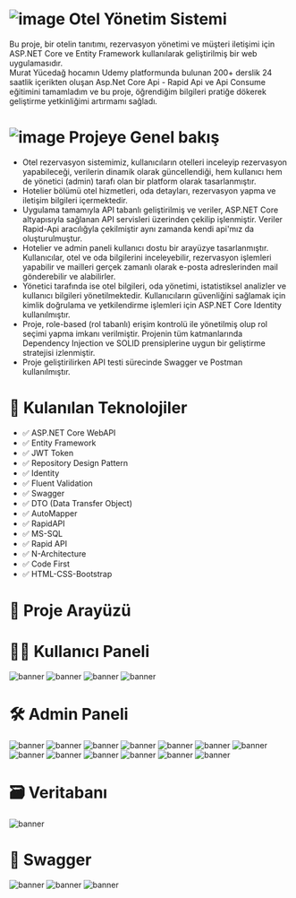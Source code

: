 # ![image](https://github.com/user-attachments/assets/5006c10d-5d4f-4486-954e-fbd72d9ea4bb) Otel Yönetim Sistemi
Bu proje, bir otelin tanıtımı, rezervasyon yönetimi ve müşteri iletişimi için ASP.NET Core ve Entity Framework  kullanılarak geliştirilmiş bir web uygulamasıdır.  
Murat Yücedağ hocamın Udemy platformunda bulunan 200+ derslik 24 saatlik içerikten oluşan Asp.Net Core Api - Rapid Api ve Api Consume eğitimini tamamladım ve bu proje, öğrendiğim bilgileri pratiğe dökerek geliştirme yetkinliğimi artırmamı sağladı.
# ![image](https://github.com/user-attachments/assets/5f08136c-ce2f-4450-9943-5811bc20fd27) Projeye Genel bakış 
 - Otel rezervasyon sistemimiz, kullanıcıların otelleri inceleyip rezervasyon yapabileceği, verilerin dinamik olarak güncellendiği, hem kullanıcı hem de yönetici (admin) tarafı olan bir platform olarak tasarlanmıştır. 
- Hotelier bölümü otel hizmetleri, oda detayları, rezervasyon yapma ve iletişim  bilgileri içermektedir.
- Uygulama tamamıyla API tabanlı geliştirilmiş ve veriler, ASP.NET Core altyapısıyla sağlanan API servisleri üzerinden çekilip işlenmiştir. Veriler Rapid-Api aracılığyla çekilmiştir aynı zamanda kendi api'mız da oluşturulmuştur.
- Hotelier ve admin paneli kullanıcı dostu bir arayüzye tasarlanmıştır. Kullanıcılar, otel ve oda bilgilerini inceleyebilir, rezervasyon işlemleri yapabilir ve  mailleri gerçek zamanlı olarak e-posta adreslerinden mail gönderebilir ve alabilirler.
- Yönetici tarafında ise otel bilgileri, oda yönetimi, istatistiksel analizler ve kullanıcı bilgileri yönetilmektedir.
Kullanıcıların güvenliğini sağlamak için kimlik doğrulama ve yetkilendirme işlemleri için ASP.NET Core Identity kullanılmıştır.
- Proje, role-based (rol tabanlı) erişim kontrolü ile yönetilmiş olup rol seçimi yapma imkanı verilmiştir. Projenin tüm katmanlarında Dependency Injection ve SOLID prensiplerine uygun bir geliştirme stratejisi izlenmiştir.
- Proje geliştirilirken API testi sürecinde Swagger ve Postman kullanılmıştır.
# 📌 Kulanılan Teknolojiler
- ✅ ASP.NET Core WebAPI
- ✅ Entity Framework 
- ✅ JWT Token
- ✅ Repository Design Pattern
- ✅ Identity
- ✅ Fluent Validation
- ✅ Swagger
- ✅ DTO (Data Transfer Object)
- ✅ AutoMapper
- ✅ RapidAPI
- ✅ MS-SQL
- ✅ Rapid API
- ✅ N-Architecture
- ✅ Code First
- ✅ HTML-CSS-Bootstrap
# 📌  Proje Arayüzü
# 🧑‍💻 Kullanıcı Paneli
![banner](https://github.com/ezelhandikmenli/MyHotelProject/blob/main/Frontend/HotelProject.WebUI/wwwroot/img/h1.png)
![banner](https://github.com/ezelhandikmenli/MyHotelProject/blob/main/Frontend/HotelProject.WebUI/wwwroot/img/h2.png)
![banner](https://github.com/ezelhandikmenli/MyHotelProject/blob/main/Frontend/HotelProject.WebUI/wwwroot/img/h3.png)
![banner](https://github.com/ezelhandikmenli/MyHotelProject/blob/main/Frontend/HotelProject.WebUI/wwwroot/img/h4.png)
# 🛠️ Admin Paneli
![banner](https://github.com/ezelhandikmenli/MyHotelProject/blob/main/Frontend/HotelProject.WebUI/wwwroot/img/h5.png)
![banner](https://github.com/ezelhandikmenli/MyHotelProject/blob/main/Frontend/HotelProject.WebUI/wwwroot/img/h6.png)
![banner](https://github.com/ezelhandikmenli/MyHotelProject/blob/main/Frontend/HotelProject.WebUI/wwwroot/img/h7.png)
![banner](https://github.com/ezelhandikmenli/MyHotelProject/blob/main/Frontend/HotelProject.WebUI/wwwroot/img/h8.png)
![banner](https://github.com/ezelhandikmenli/MyHotelProject/blob/main/Frontend/HotelProject.WebUI/wwwroot/img/h11.png)
![banner](https://github.com/ezelhandikmenli/MyHotelProject/blob/main/Frontend/HotelProject.WebUI/wwwroot/img/h12.png)
![banner](https://github.com/ezelhandikmenli/MyHotelProject/blob/main/Frontend/HotelProject.WebUI/wwwroot/img/h13.png)
![banner](https://github.com/ezelhandikmenli/MyHotelProject/blob/main/Frontend/HotelProject.WebUI/wwwroot/img/h14.png)
![banner](https://github.com/ezelhandikmenli/MyHotelProject/blob/main/Frontend/HotelProject.WebUI/wwwroot/img/h15.png)
![banner](https://github.com/ezelhandikmenli/MyHotelProject/blob/main/Frontend/HotelProject.WebUI/wwwroot/img/h16.png)
![banner](https://github.com/ezelhandikmenli/MyHotelProject/blob/main/Frontend/HotelProject.WebUI/wwwroot/img/h17.png)
![banner](https://github.com/ezelhandikmenli/MyHotelProject/blob/main/Frontend/HotelProject.WebUI/wwwroot/img/h18.png)
![banner](https://github.com/ezelhandikmenli/MyHotelProject/blob/main/Frontend/HotelProject.WebUI/wwwroot/img/h19.png)
# 🗃️ Veritabanı
![banner](https://github.com/ezelhandikmenli/MyHotelProject/blob/main/Frontend/HotelProject.WebUI/wwwroot/img/h21.png)
# 📜 Swagger
![banner](https://github.com/ezelhandikmenli/MyHotelProject/blob/main/Frontend/HotelProject.WebUI/wwwroot/img/h22.png)
![banner](https://github.com/ezelhandikmenli/MyHotelProject/blob/main/Frontend/HotelProject.WebUI/wwwroot/img/h23.png)
![banner](https://github.com/ezelhandikmenli/MyHotelProject/blob/main/Frontend/HotelProject.WebUI/wwwroot/img/h24.png)




   
  
